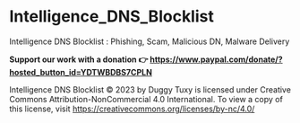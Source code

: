 # Intelligence_DNS_Blocklist
Intelligence DNS Blocklist : Phishing, Scam, Malicious DN, Malware Delivery

**Support our work with a donation 👉 https://www.paypal.com/donate/?hosted_button_id=YDTWBDBS7CPLN**

Intelligence DNS Blocklist © 2023 by Duggy Tuxy is licensed under Creative Commons Attribution-NonCommercial 4.0 International. To view a copy of this license, visit https://creativecommons.org/licenses/by-nc/4.0/
